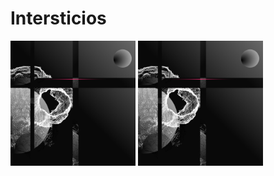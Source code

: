 # Intersticios

<img src="https://github.com/andrusenn/intersticios/blob/master/images/00.png?raw=true" width="200">
<img src="https://github.com/andrusenn/intersticios/blob/master/images/00.png?raw=true" width="200">
